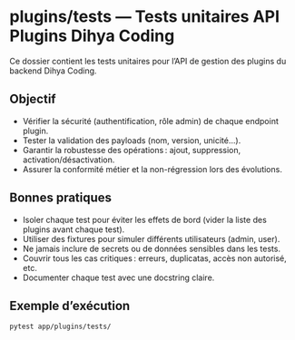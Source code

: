 # plugins/tests — Tests unitaires API Plugins Dihya Coding

Ce dossier contient les tests unitaires pour l’API de gestion des plugins du backend Dihya Coding.

## Objectif

- Vérifier la sécurité (authentification, rôle admin) de chaque endpoint plugin.
- Tester la validation des payloads (nom, version, unicité…).
- Garantir la robustesse des opérations : ajout, suppression, activation/désactivation.
- Assurer la conformité métier et la non-régression lors des évolutions.

## Bonnes pratiques

- Isoler chaque test pour éviter les effets de bord (vider la liste des plugins avant chaque test).
- Utiliser des fixtures pour simuler différents utilisateurs (admin, user).
- Ne jamais inclure de secrets ou de données sensibles dans les tests.
- Couvrir tous les cas critiques : erreurs, duplicatas, accès non autorisé, etc.
- Documenter chaque test avec une docstring claire.

## Exemple d’exécution

```bash
pytest app/plugins/tests/